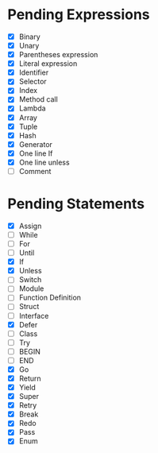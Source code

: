 # Pending Expressions

- [X] Binary
- [X] Unary
- [X] Parentheses expression
- [X] Literal expression
- [X] Identifier
- [X] Selector
- [X] Index
- [X] Method call
- [X] Lambda
- [X] Array
- [X] Tuple
- [X] Hash
- [X] Generator
- [X] One line If
- [X] One line unless
- [ ] Comment

# Pending Statements

- [X] Assign
- [ ] While
- [ ] For
- [ ] Until
- [X] If
- [X] Unless
- [ ] Switch
- [ ] Module
- [ ] Function Definition
- [ ] Struct
- [ ] Interface
- [X] Defer
- [ ] Class
- [ ] Try
- [ ] BEGIN
- [ ] END
- [X] Go
- [X] Return
- [X] Yield
- [X] Super
- [X] Retry
- [X] Break
- [X] Redo
- [X] Pass
- [X] Enum